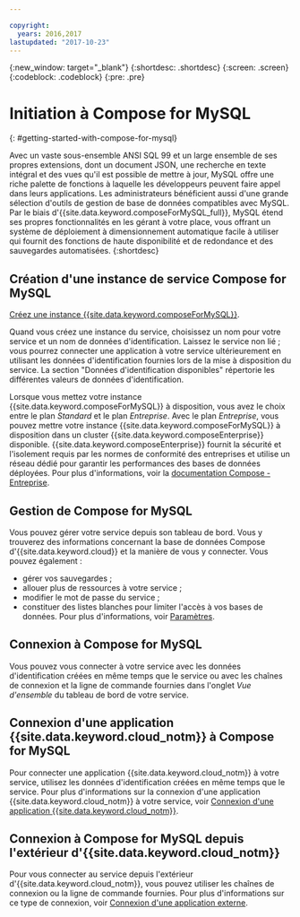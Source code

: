 ```yaml
---

copyright:
  years: 2016,2017
lastupdated: "2017-10-23"
---
```


{:new_window: target="_blank"}
{:shortdesc: .shortdesc}
{:screen: .screen}
{:codeblock: .codeblock}
{:pre: .pre}

# Initiation à Compose for MySQL
{: #getting-started-with-compose-for-mysql}

Avec un vaste sous-ensemble ANSI SQL 99 et un large ensemble de ses propres extensions, dont un document JSON, une recherche en texte intégral et des vues qu'il est possible de mettre à jour, MySQL offre une riche palette de fonctions à laquelle les développeurs peuvent faire appel dans leurs applications. Les administrateurs bénéficient aussi d'une grande sélection d'outils de gestion de base de données compatibles avec MySQL. Par le biais d'{{site.data.keyword.composeForMySQL_full}}, MySQL étend ses propres fonctionnalités en les gérant à votre place, vous offrant un système de déploiement à dimensionnement automatique facile à utiliser qui fournit des fonctions de haute disponibilité et de redondance et des sauvegardes automatisées.
{:shortdesc}

## Création d'une instance de service Compose for MySQL

[Créez une instance {{site.data.keyword.composeForMySQL}}](https://console.ng.bluemix.net/catalog/services/compose-for-mysql/).

Quand vous créez une instance du service, choisissez un nom pour votre service et un nom de données d'identification. Laissez le service non lié ; vous pourrez connecter une application à votre service ultérieurement en utilisant les données d'identification fournies lors de la mise à disposition du service.  La section "Données d'identification disponibles" répertorie les différentes valeurs de données d'identification.

Lorsque vous mettez votre instance {{site.data.keyword.composeForMySQL}} à disposition, vous avez le choix entre le plan *Standard* et le plan *Entreprise*. Avec le plan *Entreprise*, vous pouvez mettre votre instance {{site.data.keyword.composeForMySQL}} à disposition dans un cluster {{site.data.keyword.composeEnterprise}} disponible. {{site.data.keyword.composeEnterprise}} fournit la sécurité et l'isolement requis par les normes de conformité des entreprises et utilise un réseau dédié pour garantir les performances des bases de données déployées. Pour plus d'informations, voir la [documentation Compose - Entreprise](../ComposeEnterprise/index.html).

## Gestion de Compose for MySQL

Vous pouvez gérer votre service depuis son tableau de bord. Vous y trouverez des informations concernant la base de données Compose d'{{site.data.keyword.cloud}} et la manière de vous y connecter. Vous pouvez également :
- gérer vos sauvegardes ;
- allouer plus de ressources à votre service ;
- modifier le mot de passe du service ;
- constituer des listes blanches pour limiter l'accès à vos bases de données.
Pour plus d'informations, voir [Paramètres](./dashboard-settings.html).


## Connexion à Compose for MySQL

Vous pouvez vous connecter à votre service avec les données d'identification créées en même temps que le service ou avec les chaînes de connexion et la ligne de commande fournies dans l'onglet *Vue d'ensemble* du tableau de bord de votre service.

## Connexion d'une application {{site.data.keyword.cloud_notm}} à Compose for MySQL

Pour connecter une application {{site.data.keyword.cloud_notm}} à votre service, utilisez les données d'identification créées en même temps que le service. Pour plus d'informations sur la connexion d'une application {{site.data.keyword.cloud_notm}} à votre service, voir [Connexion d'une application {{site.data.keyword.cloud_notm}}](./connecting-bluemix-app.html).

## Connexion à Compose for MySQL depuis l'extérieur d'{{site.data.keyword.cloud_notm}}

Pour vous connecter au service depuis l'extérieur d'{{site.data.keyword.cloud_notm}}, vous pouvez utiliser les chaînes de connexion ou la ligne de commande fournies. Pour plus d'informations sur ce type de connexion, voir [Connexion d'une application externe](./connecting-external.html).
